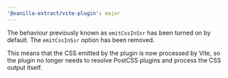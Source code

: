 ```yaml
---
'@vanilla-extract/vite-plugin': major
---
```


The behaviour previously known as `emitCssInSsr` has been turned on by default. The `emitCssInSsr` option has been removed.

This means that the CSS emitted by the plugin is now processed by Vite, so the plugin no longer needs to resolve PostCSS plugins and process the CSS output itself.

